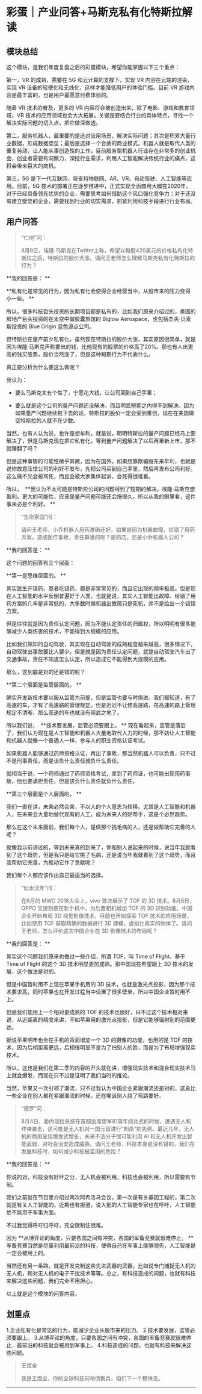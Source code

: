 # 彩蛋｜产业问答+马斯克私有化特斯拉解读

## 模块总结

这个模块，是我们年度复盘之后的彩蛋模块，希望你能掌握以下三个重点：

第一，VR 的成熟，需要在 5G 和云计算的支撑下，实现 VR 内容在云端的渲染、实现 VR 设备的轻便化和无线化，这样才能降低用户的体验门槛。目前 VR 游戏内容是最丰富的，也是用户最愿意付费体验的。

随着 VR 技术的普及，更多的 VR 内容将会被创造出来，除了电影、游戏和教育领域，VR 技术的应用领域也会大大拓展，关键是要结合行业的具体特点，寻找一个解决实际问题的切入点，把它做深做透。

第二，服务机器人，最重要的是选对应用场景，解决实际问题；其次是积累大量行业数据，形成数据壁垒；最后是选择一个合适的商业模式。机器人就是取代人类的重复劳动，让人能从事创造性的工作。目前服务型机器人行业存在非常多的创业机会，创业者需要有洞察力，深挖行业需求，利用人工智能解决传统行业的痛点，这将会带来巨大的商机。

第三，5G 是下一代互联网，将支持物联网、AR、VR、自动驾驶、人工智能等应用。目前，5G 技术的部署正在逐步推进中，正式实现全面商用大概在2020年。对于已经具备领先优势的企业，需要思考如何借助这个风口强化竞争力；对于还没有建立壁垒的企业，需要找到行业的切实需求，抓紧利用科技手段进行行业布局。

## 用户问答

> “仁地”问：
> 
> 8月8日，埃隆·马斯克在Twitter上称，希望以每股420美元的价格私有化特斯拉之后，特斯拉的股价大涨。请问王老师怎么理解马斯克私有化特斯拉的行为？

 **我的回答是： **

 **私有化是常见的行为，因为私有化会使得企业经营当中，从股市来的压力变得小一些。 **

所以，很多科技巨头投资的长期项目都是私有的，比如我们原来介绍过的，美国的房地产巨头投资的在太空中做胶囊旅馆的 Biglow Aerospace，也包括杰夫·贝索斯投资的 Blue Origin 蓝色源点公司。

但特斯拉在量产前夕私有化，虽然现在特斯拉的股价大涨，其实原因很简单，就是因为埃隆·马斯克声称要出的钱，比他现有的股票的价格高了20%。那也有人出更高的钱买股票，股价当然涨了，但是这种短期行为不代表什么。

真正要分析为什么要这么做呢？

我认为：

* 要么马斯克太有个性了，宁愿花大钱，让公司回到自己手里；

* 要么就是这个公司的量产问题还没解决，而且明显短期之内得不到解决。因为如果量产问题继续拖下去的话，特斯拉的股价一定会受到重创，现在在美国做空特斯拉的人就不在少数。

当然，也有人认为说，也许是想牟利，就是说，明明特斯拉的量产问题已经马上要解决了，但是马斯克现在把它私有化，等到量产问题解决了以后再重新上市，那不就赚翻了吗？

但是这种事情的可能性微乎其微，因为在国外，如果想靠欺骗股东来牟利，也就是说你故意压住公司的利好不发布，先把公司买到自己手里，然后再发布公司利好。这么做不光会被骂死，而且会被大家集体起诉，会死得很难看。

所以，  **我认为不太可能是特斯拉公司的问题得到了短期的解决，埃隆·马斯克想盈利。更大的可能性，应该是量产问题可能还会拖很久。所以从我的眼里看，这件事未必是个利好。 **

> “生命家园”问：
> 
> 请问王老师，小乔机器人用药准确还好，如果是因为机器故障，给错了用药方案，造成医疗事故，责任算谁的呢？是药店，还是小乔机器人公司？

 **我的回答是： **

这个问题的回答有三个层面：

 **第一是思维层面的。 **

其实医生开错药、患者吃错药，都是非常常见的，而且它出现的频率极高。但是现在人工智能的水平反倒普遍好于人类，也就是说，其实人工智能出故障、给错了用药方案的几率是非常低的，大多数时候机器出故障只是死机，并不是给出一个错误方案。

但是往往就是因为责任认定问题，因为不能认定责任的归属权，所以明明有很多能够减少人类伤害的技术，不能得到大规模的应用。

比如我们熟知的自动驾驶，其实现在自动驾驶的成熟程度越来越高，很多情况下，自动驾驶出事故要比人要少。但是就是因为责任认定问题，就是自动驾驶汽车出了交通事故，责任不知道怎么认定，所以造成它不能得到大规模的应用。

那么，这到底是对的还是错的呢？

 **第二个层面是监管层面的。 **

确实开发新技术要以服从监管为前提，但是监管也要与时俱进。我们都知道，有了高速的车，才有了高速路的管理规定。但是迟迟不让修高速路，在高速的路上管理规定不清晰，那么高速的车也就没有用武之地了。

所以我们说，  **技术要发展，监管必须要跟上。 ** 现在看起来，监管是落后了，我们认为现在是人工智能和机器人大量地取代人力的时候，那不妨让人工智能和机器人就像一个普通人一样，参与人的职业资格认证考试。

如果机器人能够通过药师资格认证，再出了事故，那当然机器人可以负责，只不过不是刑事责任，而是该负什么责任就负什么责任。

就相当于说，一个药师通过了药师资格考试，拿到了药师证，也可能出现用药事故，他也要承担责任，但是该负什么责任就负什么责任。

 **第三个层面是个人层面的。 **

我们一直在讲，未来必然会来，不以人的个人意志为转移。尤其是人工智能和机器人，在未来会大量地替代现有的人工，成为未来人的好帮手，这是个必然趋势。

那么在这个未来面前，我们每个人，是做那个挑毛病的人，还是做帮助它完善的人呢？

就像我以前讲过的，等到未来真的到来了，你和别人说起来的时候，说当年我就看到了这个趋势，但是我只是给它挑了毛病，还是说当年我就看到了这个趋势，而且我帮助它完善，为推动它作了贡献呢？

我们每个人都应该作出自己最适当的选择。

> “似水流年”问：
> 
> 在6月的 MWC 2018大会上，vivo 首次展示了 TOF 的 3D 技术。8月6日，OPPO 又提到要在新手机中，为后置相机增加 TOF 的 3D 识别功能。中国企业开始布局 3D 视觉影像技术，目前也开始探索 TOF 技术的应用场景，比如使用 TOF 获取精确的数据进行 3D 建模，虚拟化真实的物体了。请问王老师，怎么评价这次中国企业在 3D 影像技术的布局呢？

 **我的回答是： **

其实这个问题我们原来也做过一些介绍，所谓 TOF，叫 Time of Flight，基于 Time of Flight 的这个 3D 技术明显更加成熟。那中国现在希望跟上 3D 技术的发展，这个做法是对的。

但是中国暂时用不上现在苹果手机用的 3D 技术，也就是激光点投影，因为那个技术要求高，同时苹果也在开发过程当中设置了很多壁垒，所以中国企业暂时用不上。

但是我们能用上一个相对更成熟的 TOF 的技术也很好，只不过这个技术相对来说，从近距离的精度来讲，不如苹果用的激光点投影，但是它能够辐射到的范围更远。

据说苹果明年也会在手机的背面增加一个 3D 的摄像的功能，也用的是 TOF 的技术，因为后相距离更远，后相很明显不是为了扫别人的脸，而是为了布局增强现实技术。

所以，这也是我们在第二季的内容的开头就在讲，增强现实技术和混合现实技术马上就会爆发，而现在只不过是证明了我们当时的推论。

当然，苹果又一次引领了潮流，只不过我认为中国企业紧跟潮流还是对的，这总比一些企业在别人都在紧跟潮流的时候，还在嘲讽别人绕了弯路要好。

> “德罗”问：
> 
> 8月4日，委内瑞拉总统在首都出席建军81周年阅兵式的时候，遭遇无人机炸弹袭击，这可能是无人机对一国元首进行“刺杀”的先例。最近几年，无人机的商用呈现爆发式增长，未来不法分子很可能利用 AI 和无人机开发出智能武器，对社会治安造成威胁。请问王老师，科技本身是没有错的，我们在发展科技时，如何减少科技被滥用的危险？

 **我的回答是： **

你说的对，科技没有好坏之分，无人机会被利用，科技也会被利用，所以需要有节制。

我们之前就在节目里介绍过两次阿希洛马会议，第一次是有关基因工程的，第二次就是有关人工智能的。近期也有报道，说大批的人工智能专家也在呼吁，人工智能绝不能用于军事方面。

不过我觉得呼吁归呼吁，完全限制住很难。

因为 **从博弈论的角度，只要各国之间有冲突，各国的军备竞赛就很难停止。 ** 军备竞赛当然是尽量利用最前沿的科技，使得自己在军事上能够领先，人工智能是一定会被用上的。

当然还有另一条路，就是开发克制这些先进武器的武器，比如说专门捕捉无人机的无人机，和对无人机的电子干扰技术等等。总之，有科技造成的问题，也就有科技来解决这些问题，我们完全不用担心。

以上就是这个模块的问答内容。

## 划重点

1.企业私有化是常见的行为，能减少企业从股市来的压力。
2.技术要发展，监管必须要跟上。
3.从博弈论的角度，只要各国之间有冲突，各国的军备竞赛就很难停止，最前沿的科技就会被用到军事上。
4.科技造成的问题，也就有科技来解决这些问题。

> 王煜全
> 
> 我是王煜全，你的全球科技前哨侦察兵，咱们下一个模块见。

---
